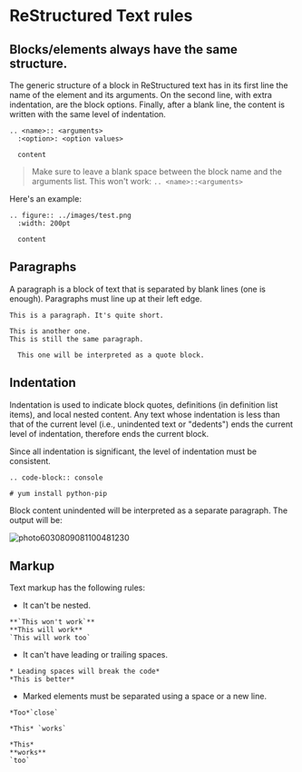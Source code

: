 # ReStructured Text rules

## Blocks/elements always have the same structure.

The generic structure of a block in ReStructured text has in its first line the name of the element and its arguments. On the second line, with extra indentation, are the block options. Finally, after a blank line, the content is written with the same level of indentation.

```
.. <name>:: <arguments>
  :<option>: <option values>

  content
```

> Make sure to leave a blank space between the block name and the arguments list. This won't work: `.. <name>::<arguments>`

Here's an example:

```
.. figure:: ../images/test.png
  :width: 200pt

  content
```

## Paragraphs

A paragraph is a block of text that is separated by blank lines (one is enough). Paragraphs must line up at their left edge.

```
This is a paragraph. It's quite short.

This is another one.
This is still the same paragraph.

  This one will be interpreted as a quote block.
```

## Indentation

Indentation is used to indicate block quotes, definitions (in definition list items), and local nested content. Any text whose indentation is less than that of the current level (i.e., unindented text or "dedents") ends the current level of indentation, therefore ends the current block.

Since all indentation is significant, the level of indentation must be consistent.

```
.. code-block:: console

# yum install python-pip
```

Block content unindented will be interpreted as a separate paragraph. The output will be:

![photo6030809081100481230](https://user-images.githubusercontent.com/11634351/85839308-0df20480-b79b-11ea-9f93-38ca49eaccfa.jpg)

## Markup

Text markup has the following rules:

- It can't be nested.

```
**`This won't work`**
**This will work**
`This will work too`
```

- It can't have leading or trailing spaces.

```
* Leading spaces will break the code*
*This is better* 
```

- Marked elements must be separated using a space or a new line.

```
*Too*`close`

*This* `works`

*This*
**works**
`too`
```

